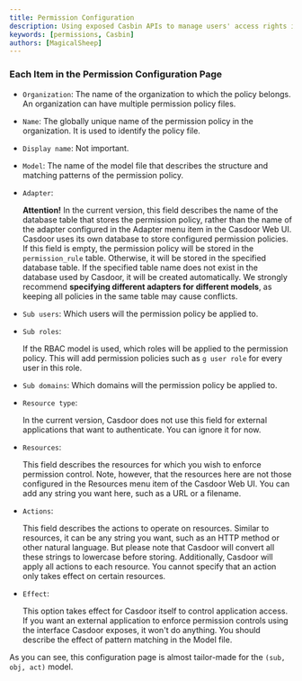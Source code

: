 ```yaml
---
title: Permission Configuration
description: Using exposed Casbin APIs to manage users' access rights in an organization
keywords: [permissions, Casbin]
authors: [MagicalSheep]
---
```

### Each Item in the Permission Configuration Page

- `Organization`: The name of the organization to which the policy belongs. An organization can have multiple permission policy files.
- `Name`: The globally unique name of the permission policy in the organization. It is used to identify the policy file.
- `Display name`: Not important.
- `Model`: The name of the model file that describes the structure and matching patterns of the permission policy.
- `Adapter`:
  
   **Attention!** In the current version, this field describes the name of the database table that stores the permission policy, rather than the name of the adapter configured in the Adapter menu item in the Casdoor Web UI. Casdoor uses its own database to store configured permission policies. If this field is empty, the permission policy will be stored in the `permission_rule` table. Otherwise, it will be stored in the specified database table. If the specified table name does not exist in the database used by Casdoor, it will be created automatically. We strongly recommend **specifying different adapters for different models**, as keeping all policies in the same table may cause conflicts.
- `Sub users`: Which users will the permission policy be applied to.
- `Sub roles`:

  If the RBAC model is used, which roles will be applied to the permission policy. This will add permission policies such as `g user role` for every user in this role.
- `Sub domains`: Which domains will the permission policy be applied to.
- `Resource type`:

   In the current version, Casdoor does not use this field for external applications that want to authenticate. You can ignore it for now.
- `Resources`:

  This field describes the resources for which you wish to enforce permission control. Note, however, that the resources here are not those configured in the Resources menu item of the Casdoor Web UI. You can add any string you want here, such as a URL or a filename.
- `Actions`:

   This field describes the actions to operate on resources. Similar to resources, it can be any string you want, such as an HTTP method or other natural language. But please note that Casdoor will convert all these strings to lowercase before storing. Additionally, Casdoor will apply all actions to each resource. You cannot specify that an action only takes effect on certain resources.
- `Effect`:

  This option takes effect for Casdoor itself to control application access. If you want an external application to enforce permission controls using the interface Casdoor exposes, it won't do anything. You should describe the effect of pattern matching in the Model file.

As you can see, this configuration page is almost tailor-made for the `(sub, obj, act)` model.
